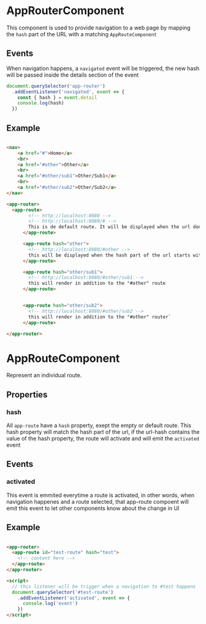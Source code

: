 # AppRouterComponent 

This component is used to provide navigation to a web page by mapping the `hash` part of the URL with a matching `AppRouteComponent`


## Events

When navigation happens, a `navigated` event will be triggered, the new hash will be passed inside the details section of the event

```js
document.querySelector('app-router')
  .addEventListener('navigated', event => {
    const { hash } = event.detail
    console.log(hash)
  })
```

## Example

```html

<nav>
    <a href="#">Home</a>
    <br>
    <a href="#other">Other</a>
    <br>
    <a href="#other/sub1">Other/Sub1</a>
    <br>
    <a href="#other/sub2">Other/Sub2</a>
</nav>

<app-router>
  <app-route>
        <!-- http://localhost:8080 -->
        <!-- http://localhost:8080/# -->
        This is de default route. It will be displayed when the url don't have a hash or has an empty hash `#`
      </app-route>

      <app-route hash="other">
        <!-- http://localhost:8080/#other -->
        this will be displayed when the hash part of the url starts with `other` wich means it can match more than one route
      </app-route>

      <app-route hash="other/sub1">
        <!-- http://localhost:8080/#other/sub1 -->
        this will render in addition to the "#other" route
      </app-route>


      <app-route hash="other/sub2">
        <!-- http://localhost:8080/#other/sub2 -->
        this will render in addition to the "#other" router`
      </app-route>

</app-router>

```



# AppRouteComponent

Represent an individual route.


## Properties

### hash
All `app-route` have a `hash` property, exept the empty or default route. This hash property will match the hash part of the url, if the url-hash contains the value of the hash property, the route will activate and will emit the `activated` event


## Events

### activated
This event is emmited everytime a route is activated, in other words, when navigation happenes and a route selected, that app-route compoent will emit this event to let other components know about the change in UI


## Example

```html

<app-router>
  <app-route id="test-route" hash="test">
    <!-- content here -->
  </app-route>
</app-router>

<script>
  // this listener will be trigger when a navigation to #test happens
  document.querySelector('#test-route')
    .addEventListener('activated', event => {
      console.log('event')
    })
</script>

```

